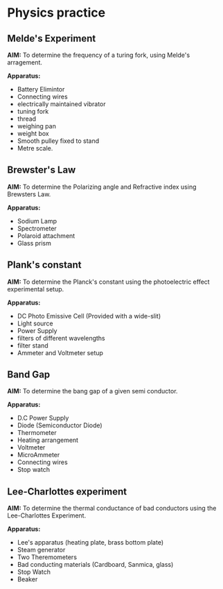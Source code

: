 # Physics practice

## Melde's Experiment

**AIM:** To determine the frequency of a turing fork, using Melde's arragement.

**Apparatus:**

- Battery Elimintor
- Connecting wires
- electrically maintained vibrator
- tuning fork
- thread
- weighing pan
- weight box
- Smooth pulley fixed to stand
- Metre scale.

## Brewster's Law

**AIM:** To determine the Polarizing angle and Refractive index using Brewsters Law.

**Apparatus:**

- Sodium Lamp
- Spectrometer
- Polaroid attachment
- Glass prism

## Plank's constant

**AIM:** To determine the Planck's constant using the photoelectric effect experimental
setup.

**Apparatus:**

- DC Photo Emissive Cell (Provided with a wide-slit)
- Light source
- Power Supply
- filters of different wavelengths
- filter stand
- Ammeter and Voltmeter setup

## Band Gap

**AIM:** To determine the bang gap of a given semi conductor.

**Apparatus:**

- D.C Power Supply
- Diode (Semiconductor Diode)
- Thermometer
- Heating arrangement
- Voltmeter
- MicroAmmeter
- Connecting wires
- Stop watch

## Lee-Charlottes experiment

**AIM:** To determine the thermal conductance of bad conductors using the Lee-Charlottes
Experiment.

**Apparatus:**

- Lee's apparatus (heating plate, brass bottom plate)
- Steam generator
- Two Theremometers
- Bad conducting materials (Cardboard, Sanmica, glass)
- Stop Watch
- Beaker
